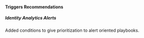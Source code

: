 
#### Triggers Recommendations

##### Identity Analytics Alerts

Added conditions to give prioritization to alert oriented playbooks.
